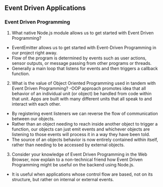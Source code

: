 ## Event Driven Applications

### Event Driven Programming 
1. What native Node.js module allows us to get started with Event Driven Programming?
- EventEmitter allows us to get started with Event-Driven Programming in our project right away. 
- Flow of the program is determined by events such as user actions, sensor outputs, or message passing from other programs or threads. 
- Generally a main loop that listens for events and then triggers a callback function. 

2. What is the value of Object Oriented Programming used in tandem with Event Driven Programming?
-OOP approach promotes idea that all behavior of an individual unit (or object) be handled from code within that unit. Apps are built with many different units that all speak to and interact with each other. 
- By registering event listeners we can reverse the flow of communication between our objects. 
- Rather than an object needing to reach inside another object to trigger a function, our objects can just emit events and whichever objects are listening to those events will process it in a way they have been told. 
- The source of an objects behavior is now entirely contained within itself, rather than needing to be accessed by external objects.

3. Consider your knowledge of Event Driven Programming in the Web Browser, now explain to a non-technical friend how Event Driven Programming might be useful on the backend using Node.js.
- It is useful when applications whose control flow are based, not on its structure, but rather on internal or external events. 